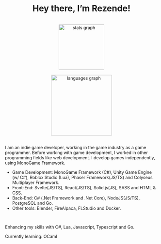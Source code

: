 <h1 align="center">Hey there, I’m Rezende!</h1>

<br>

<div align="center">
  <img align="center" src="https://github-readme-stats-sigma-five.vercel.app/api?hide_title=false&hide_rank=false&show_icons=true&include_all_commits=true&count_private=true&disable_animations=false&theme=dracula&locale=en&hide_border=false&username=vrezendedev" height="150" alt="stats graph"  />
</div>

<br>

<div align="center">
  <img src="https://github-readme-stats.vercel.app/api/top-langs?locale=en&hide_title=false&layout=compact&card_width=320&langs_count=10&theme=dracula&hide_border=false&username=vrezendedev&hide=ShaderLab" height="200" alt="languages graph"  />
</div>

<br>

<p align="left">I am an indie game developer, working in the game industry as a game programmer. Before working with game development, I worked in other programming fields like web development. I develop games independently, using MonoGame Framework. </p>

<ul> 
  <li>Game Development: MonoGame Framework (C#), Unity Game Engine (w/ C#), Roblox Studio (Lua), Phaser Framework(JS/TS) and Colyseus Multiplayer Framework. </li>
  <li>Front-End: Svelte(JS/TS), React(JS/TS), Solid.js(JS), SASS and HTML & CSS. </li>
  <li>Back-End: C# (.Net Framework and .Net Core), NodeJS(JS/TS), PostgreSQL and Go. </li>
  <li>Other tools: Blender, FireAlpaca, FLStudio and Docker.</li>
</ul>

<br>

<p>Enhancing my skills with C#, Lua, Javascript, Typescript and Go.</p>

<p>Currently learning: OCaml </p>
